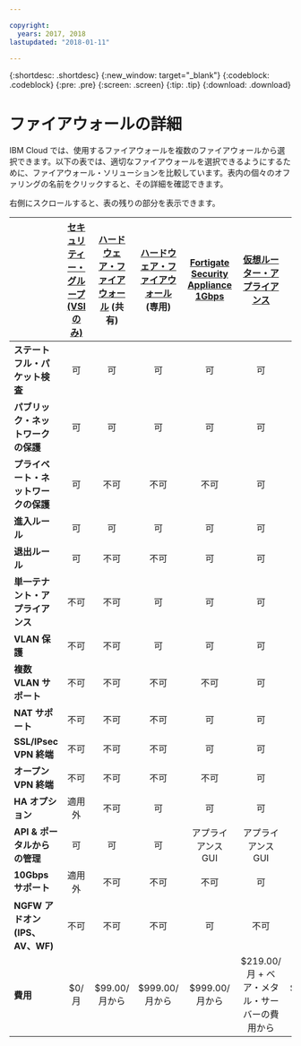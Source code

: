 ```yaml
---

copyright:
  years: 2017, 2018
lastupdated: "2018-01-11"

---
```


{:shortdesc: .shortdesc}
{:new_window: target="_blank"}
{:codeblock: .codeblock}
{:pre: .pre}
{:screen: .screen}
{:tip: .tip}
{:download: .download}


# ファイアウォールの詳細
IBM Cloud では、使用するファイアウォールを複数のファイアウォールから選択できます。以下の表では、適切なファイアウォールを選択できるようにするために、ファイアウォール・ソリューションを比較しています。表内の個々のオファリングの名前をクリックすると、その詳細を確認できます。

右側にスクロールすると、表の残りの部分を表示できます。

|        | [セキュリティー・グループ (VSI のみ)](https://console.bluemix.net/docs/infrastructure/security-groups/sg_index.html) | [ハードウェア・ファイアウォール](https://console.bluemix.net/docs/infrastructure/hardware-firewall-shared/getting-started.html#getting-started) (共有) | [ハードウェア・ファイアウォール](https://console.bluemix.net/docs/infrastructure/hardware-firewall-dedicated/getting-started.html#getting-started) (専用) | [Fortigate Security Appliance 1Gbps](https://console.bluemix.net/docs/infrastructure/fortigate-1g/getting-started.html#getting-started) | [仮想ルーター・アプライアンス](https://console.bluemix.net/docs/infrastructure/virtual-router-appliance/getting-started.html#getting-started) | [Fortigate Security Appliance 10Gbps](https://console.bluemix.net/docs/infrastructure/fortigate-10g/getting-started.html#getting-started) |
| ------- | :------: | :------: | :------: | :------: | :------: | :------: |
|**ステートフル・パケット検査**|可|可|可|可|可|可|
|**パブリック・ネットワークの保護**|可|可|可|可|可|可|
|**プライベート・ネットワークの保護**|可|不可|不可|不可|可|可|
|**進入ルール**|可|可|可|可|可|可|
|**退出ルール**|可|不可|不可|可|可|可|
|**単一テナント・アプライアンス**|不可|不可|可|可|可|可|
|**VLAN 保護**|不可|不可|可|可|可|可|
|**複数 VLAN サポート**|不可|不可|不可|不可|可|可|
|**NAT サポート**|不可|不可|不可|可|可|可|
|**SSL/IPsec VPN 終端**|不可|不可|不可|可|可|可|
|**オープン VPN 終端**|不可|不可|不可|不可|可|不可|
|**HA オプション**|適用外|不可|可|可|可|可|
|**API & ポータルからの管理**|可|可|可|アプライアンス GUI|アプライアンス GUI|アプライアンス GUI|
|**10Gbps サポート**|適用外|不可|不可|不可|可|可|
|**NGFW アドオン (IPS、AV、WF)**|不可|不可|不可|可|不可|可|
|**費用**|$0/月|$99.00/月から|$999.00/月から|$999.00/月から|$219.00/月 + ベア・メタル・サーバーの費用から|$4,999.00/月から|
